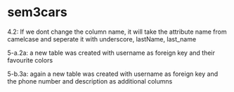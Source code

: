 # sem3cars

4.2: 
If we dont change the column name, it will take the attribute name from camelcase and seperate it with underscore, lastName, last_name

5-a.2a: a new table was created with username as foreign key and their favourite colors

5-b.3a: again a new table was created with username as foreign key and the phone number and description as additional columns